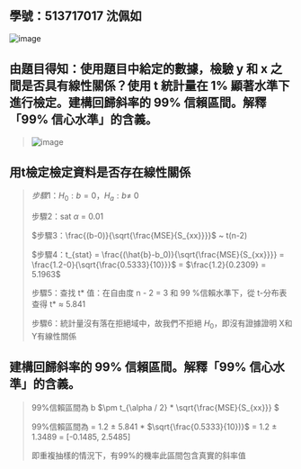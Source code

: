## 學號：513717017 沈佩如

![image](https://github.com/user-attachments/assets/3c01679a-1e86-42d7-ac7f-31b1545fcc90)

## 由題目得知：使用題目中給定的數據，檢驗 y 和 x 之間是否具有線性關係？使用 t 統計量在 1% 顯著水準下進行檢定。建構回歸斜率的 99% 信賴區間。解釋「99% 信心水準」的含義。

>![image](https://github.com/user-attachments/assets/88854b22-1832-4b9b-a147-8c54382c1dfa)
>
## 用t檢定檢定資料是否存在線性關係
>
>$步驟1：H_0 : b = 0，H_a : b \ne$ 0
>
>步驟2：sat $\alpha$ = 0.01
>
>$步驟3：\frac{(b-0)}{\sqrt{\frac{MSE}{S_{xx}}}}$  ~ t(n-2)
>
>$步驟4：t_{stat} = \frac{(\hat{b}-b_0)}{\sqrt{\frac{MSE}{S_{xx}}}} = \frac{1.2-0}{\sqrt{\frac{0.5333}{10}}}$ = $\frac{1.2}{0.2309} = 5.1963$
>
>步驟5：查找 t* 值：在自由度 n - 2 = 3 和 99 %信賴水準下，從 t-分布表查得 t* $\approx$ 5.841
>
>步驟6：統計量沒有落在拒絕域中，故我們不拒絕 $H_0$，即沒有證據證明 X和 Y有線性關係

## 建構回歸斜率的 99% 信賴區間。解釋「99% 信心水準」的含義。
>
>99%信賴區間為 b $\pm t_{\alpha / 2} * \sqrt{\frac{MSE}{S_{xx}}} $ 
>
>99%信賴區間為 = 1.2 $\pm$ 5.841 * $\sqrt{\frac{0.5333}{10})}$ = 1.2 $\pm$ 1.3489 = [-0.1485, 2.5485]
>
>即重複抽樣的情況下，有99%的機率此區間包含真實的斜率值
